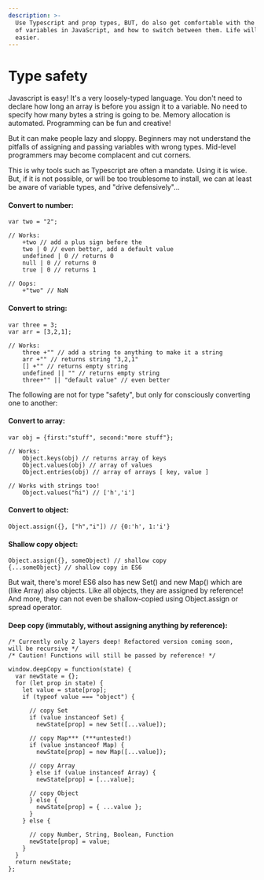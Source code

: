 ```yaml
---
description: >-
  Use Typescript and prop types, BUT, do also get comfortable with the "types"
  of variables in JavaScript, and how to switch between them. Life will be
  easier.
---
```


# Type safety

Javascript is easy! It's a very loosely-typed language. You don't need to declare how long an array is before you assign it to a variable. No need to specify how many bytes a string is going to be. Memory allocation is automated. Programming can be fun and creative!

But it can make people lazy and sloppy. Beginners may not understand the pitfalls of assigning and passing variables with wrong types. Mid-level programmers may become complacent and cut corners. 

This is why tools such as Typescript are often a mandate. Using it is wise. But, if it is not possible, or will be too troublesome to install, we can at least be aware of variable types, and "drive defensively"...

#### Convert to number:

```text
var two = "2";

// Works:
    +two // add a plus sign before the 
    two | 0 // even better, add a default value
    undefined | 0 // returns 0
    null | 0 // returns 0
    true | 0 // returns 1

// Oops:
    +"two" // NaN
```

#### Convert to string:

```text
var three = 3;
var arr = [3,2,1];

// Works:
    three +"" // add a string to anything to make it a string
    arr +"" // returns string "3,2,1"
    [] +"" // returns empty string
    undefined || "" // returns empty string
    three+"" || "default value" // even better
```

The following are not for type "safety", but only for consciously converting one to another:

#### Convert to array:

```text
var obj = {first:"stuff", second:"more stuff"};

// Works:
    Object.keys(obj) // returns array of keys
    Object.values(obj) // array of values
    Object.entries(obj) // array of arrays [ key, value ]

// Works with strings too!
    Object.values("hi") // ['h','i']
```

#### Convert to object:

```text
Object.assign({}, ["h","i"]) // {0:'h', 1:'i'}
```

#### **Shallow copy object:**

```text
Object.assign({}, someObject) // shallow copy
{...someObject} // shallow copy in ES6
```

But wait, there's more! ES6 also has new Set\(\) and new Map\(\) which are \(like Array\) also objects. Like all objects, they are assigned by reference! And more, they can not even be shallow-copied using Object.assign or spread operator.

#### Deep copy \(immutably, without assigning anything by reference\):

```text
/* Currently only 2 layers deep! Refactored version coming soon, 
will be recursive */
/* Caution! Functions will still be passed by reference! */

window.deepCopy = function(state) {
  var newState = {};
  for (let prop in state) {
    let value = state[prop];
    if (typeof value === "object") {
    
      // copy Set
      if (value instanceof Set) {
        newState[prop] = new Set([...value]);
    
      // copy Map*** (***untested!)
      if (value instanceof Map) {
        newState[prop] = new Map([...value]);
        
      // copy Array
      } else if (value instanceof Array) {
        newState[prop] = [...value];

      // copy Object        
      } else {
        newState[prop] = { ...value };
      }
    } else {
    
      // copy Number, String, Boolean, Function
      newState[prop] = value;
    }
  }
  return newState;
};
```


